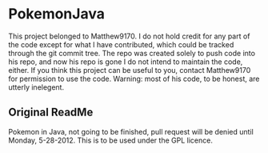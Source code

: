 PokemonJava
===========

This project belonged to Matthew9170. I do not hold credit for any part
of the code except for what I have contributed, which could be tracked 
through the git commit tree. The repo was created solely to push code
into his repo, and now his repo is gone I do not intend to maintain the
code, either. If you think this project can be useful to you, contact
Matthew9170 for permission to use the code. Warning: most of his code,
to be honest, are utterly inelegent.

Original ReadMe
---------------

Pokemon in Java, not going to be finished, pull request will be denied 
until Monday, 5-28-2012. This is to be used under the GPL licence.
